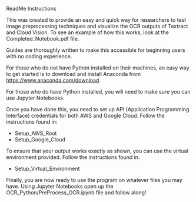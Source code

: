 ﻿ReadMe Instructions

This was created to provide an easy and quick way for researchers to test image preprocessing techniques and visualize the OCR outputs of Textract and Cloud Vision. To see an example of how this works, look at the Completed\_Notebook.pdf file.

Guides are thoroughly written to make this accessible for beginning users with no coding experience.

For those who do not have Python installed on their machines, an easy way to get started is to download and install Anaconda from <https://www.anaconda.com/download> 

For those who do have Python installed, you will need to make sure you can use Jupyter Notebooks.

Once you have done this, you need to set up API (Application Programming Interface) credentials for both AWS and Google Cloud. Follow the instructions found in:

- Setup\_AWS\_Root
- Setup\_Google\_Cloud

To ensure that your output works exactly as shown, you can use the virtual environment provided. Follow the instructions found in:

- Setup\_Virtual\_Environment

Finally, you are now ready to use the program on whatever files you may have. Using Jupyter Notebooks open up the OCR\_Python/PreProcess\_OCR.ipynb file and follow along!
